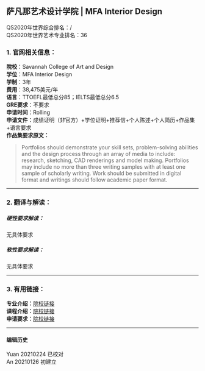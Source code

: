 ## 萨凡那艺术设计学院 | MFA Interior Design

QS2020年世界综合排名：/  
QS2020年世界艺术专业排名：36  


### 1. 官网相关信息：

**院校**：Savannah College of Art and Design  
**学位**：MFA Interior Design  
**学制**：3年  
**费用**：38,475美元/年  
**语言**：TTOEFL最低总分85；IELTS最低总分6.5  
**GRE要求**：不要求  
**申请时间**：Rolling  
**申请文件**：成绩证明（非官方）+学位证明+推荐信+个人陈述+个人简历+作品集+语言要求  
**作品集要求原文：**   
> Portfolios should demonstrate your skill sets, problem-solving abilities and the design process through an array of media to include: research, sketching, CAD renderings and model making. Portfolios may include no more than three writing samples with at least one sample of scholarly writing. Work should be submitted in digital format and writings should follow academic paper format.  




---


### 2. 翻译与解读：

##### 硬性要求解读：
无具体要求  



##### 软性要求解读：
无具体要求  


---


### 3. 有用链接：

**专业介绍：**[院校链接](https://www.risd.edu/academics/interior-architecture/graduate/)  
**课程介绍：**[院校链接](https://www.risd.edu/academics/interior-architecture/courses/)  
**申请要求：**[院校链接](https://www.risd.edu/academics/interior-architecture/graduate/)  


---


#### 编辑历史
Yuan 20210224 已校对  
An 20210126 初建立  
